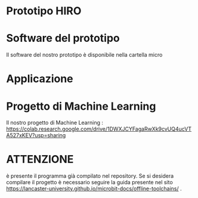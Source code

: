 # Prototipo HIRO

# Software del prototipo
Il software del nostro prototipo è disponibile nella cartella micro

# Applicazione

# Progetto di Machine Learning
Il nostro progetto di Machine Learning : https://colab.research.google.com/drive/1DWXJCYFagaRwXk9cvUQ4ucVTA527xKEV?usp=sharing <p>

# ATTENZIONE
 è presente il programma già compilato nel repository.
 Se si desidera compilare il progetto è necessario seguire la guida presente nel sito https://lancaster-university.github.io/microbit-docs/offline-toolchains/ .
